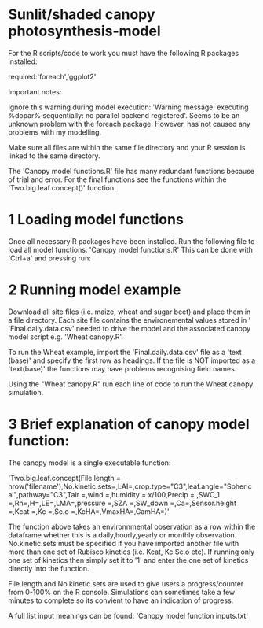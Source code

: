 # Sunlit/shaded canopy photosynthesis-model
For the R scripts/code to work you must have the following R packages installed:

required:'foreach','ggplot2'

Important notes:

Ignore this warning during model execution: 'Warning message: executing %dopar% sequentially: no parallel backend registered'. Seems to be an unknown problem with the foreach package. However, has not caused any problems with my modelling. 

Make sure all files are within the same file directory and your R session is linked to the same directory. 

The 'Canopy model functions.R' file has many redundant functions because of trial and error. For the final functions see the functions within the 'Two.big.leaf.concept()' function.  

# 1 Loading model functions
Once all necessary R packages have been installed. Run the following file to load all model functions:
'Canopy model functions.R'
This can be done with 'Ctrl+a' and pressing run:

# 2 Running model example
Download all site files (i.e. maize, wheat and sugar beet) and place them in a file directory. Each site file contains the environemental values stored in ' 'Final.daily.data.csv' needed to drive the model and the associated canopy model script e.g. 'Wheat canopy.R'. 

To run the Wheat example, import the 'Final.daily.data.csv'  file as a 'text (base)' and specify the first row as headings. If the file is NOT imported as a 'text(base)' the functions may have problems recognising field names.

Using the "Wheat canopy.R" run each line of code to run the Wheat canopy simulation. 

# 3 Brief explanation of canopy model function:
The canopy model is a single executable function: 

'Two.big.leaf.concept(File.length = nrow('filename'),No.kinetic.sets=,LAI=,crop.type="C3",leaf.angle="Spherical",pathway="C3",Tair =,wind =,humidity = x/100,Precip =
                             ,SWC_1 =,Rn=,H=,LE=,LMA=,pressure =,SZA =,SW_down =,Ca=,Sensor.height =,Kcat =,Kc =,Sc.o =,KcHA=,VmaxHA=,GamHA=)'

The function above takes an environnmental observation as a row within the dataframe whether this is a daily,hourly,yearly or monthly observation. No.kinetic.sets must be specified if you have imported another file with more than one set of Rubisco kinetics (i.e. Kcat, Kc Sc.o etc). If running only one set of kinetics then simply set it to '1' and enter the one set of kinetics directly into the function. 

File.length and No.kinetic.sets are used to give users a progress/counter from 0-100% on the R console. Simulations can sometimes take a few minutes to complete so its convient to have an indication of progress. 

A full list input meanings can be found:
'Canopy model function inputs.txt'






